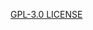<style>
  pre {
    max-width:660px;
    max-width:900px;
    margin: auto !important;
  }
  @media screen and (min-width: 1200px) {
    pre > * {
      font-size: .9rem !important;
    }
  }
  @media screen and (min-width: 1400px) {
    pre > * {
      font-size: 1.1rem !important;
    }
  }
</style>
[GPL-3.0 LICENSE](./GPL-3.0%20LICENSE ':include :type=code text')